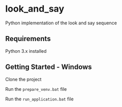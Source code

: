 # look_and_say
Python implementation of the look and say sequence


## Requirements
Python 3.x installed

## Getting Started - Windows
Clone the project

Run the `prepare_venv.bat` file

Run the `run_application.bat` file
